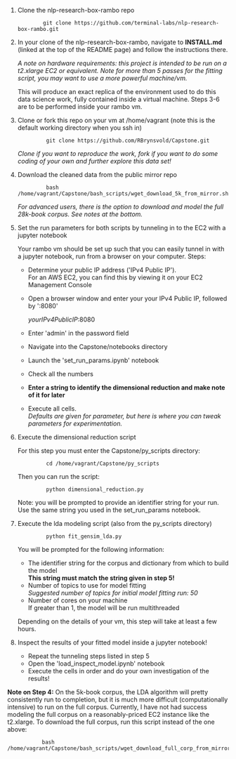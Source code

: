 1. Clone the nlp-research-box-rambo repo
               
               git clone https://github.com/terminal-labs/nlp-research-box-rambo.git

2. In your clone of the nlp-research-box-rambo, navigate to **INSTALL.md** (linked at the top of the README page) and follow the instructions there. 

   _A note on hardware requirements:  this project is intended to be run on a t2.xlarge EC2 or equivalent.  Note for more than 5 passes for the fitting script, you may want to use a more powerful machine/vm._

   This will produce an exact replica of the environment used to do this data science work, fully contained inside a virtual machine.  Steps 3-6 are to be performed inside your rambo vm.

3. Clone or fork this repo on your vm at /home/vagrant (note this is the default working directory when you ssh in)

                git clone https://github.com/RBrynsvold/Capstone.git
        
   _Clone if you want to reproduce the work, fork if you want to do some coding of your own and further explore this data set!_


4. Download the cleaned data from the public mirror repo

                bash /home/vagrant/Capstone/bash_scripts/wget_download_5k_from_mirror.sh
   
   _For advanced users, there is the option to download and model the full 28k-book corpus.  See notes at the bottom._
   
 
5. Set the run parameters for both scripts by tunneling in to the EC2 with a jupyter notebook

    Your rambo vm should be set up such that you can easily tunnel in with a jupyter notebook, run from a browser on your computer.  Steps:

    * Determine your public IP address ('IPv4 Public IP').   
        For an AWS EC2, you can find this by viewing it on your EC2 Management Console
    * Open a browser window and enter your your IPv4 Public IP, followed by ':8080'   
   
        _yourIPv4PublicIP_:8080
      
    * Enter 'admin' in the password field
    * Navigate into the Capstone/notebooks directory  
    * Launch the 'set_run_params.ipynb' notebook
    * Check all the numbers
    * **Enter a string to identify the dimensional reduction and make note of it for later**
    * Execute all cells.  
        _Defaults are given for parameter, but here is where you can tweak parameters for experimentation._ 


6. Execute the dimensional reduction script

   For this step you must enter the Capstone/py_scripts directory:
   
                cd /home/vagrant/Capstone/py_scripts
     
   Then you can run the script:

                python dimensional_reduction.py
   
   Note: you will be prompted to provide an identifier string for your run.  Use the same string you used in the set_run_params notebook.


7. Execute the lda modeling script (also from the py_scripts directory)

                python fit_gensim_lda.py

   You will be prompted for the following information:
   
      * The identifier string for the corpus and dictionary from which to build the model   
           __This string must match the string given in step 5!__
      * Number of topics to use for model fitting   
           _Suggested number of topics for initial model fitting run: 50_
      * Number of cores on your machine   
           If greater than 1, the model will be run multithreaded
        
   Depending on the details of your vm, this step will take at least a few hours.

8. Inspect the results of your fitted model inside a jupyter notebook!
   
   * Repeat the tunneling steps listed in step 5
   * Open the 'load_inspect_model.ipynb' notebook
   * Execute the cells in order and do your own investigation of the results!
      
      
      
 **Note on Step 4:**
On the 5k-book corpus, the LDA algorithm will pretty consistently run to completion, but it is much more difficult (computationally intensive) to run on the full corpus.  Currently, I have not had success modeling the full corpus on a reasonably-priced EC2 instance like the t2.xlarge.  To download the full corpus, run this script instead of the one above:

               bash /home/vagrant/Capstone/bash_scripts/wget_download_full_corp_from_mirror.sh

